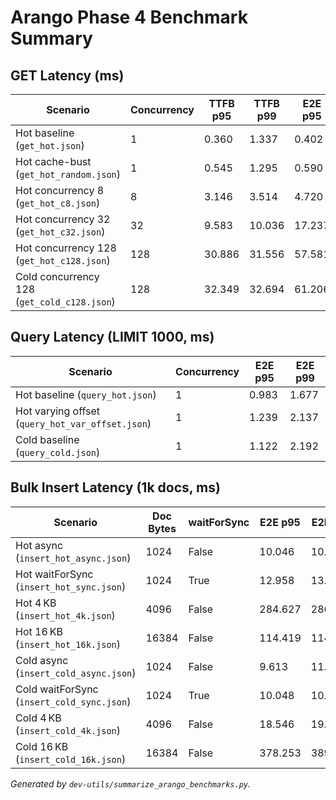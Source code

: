 # Arango Phase 4 Benchmark Summary

## GET Latency (ms)
| Scenario | Concurrency | TTFB p95 | TTFB p99 | E2E p95 | E2E p99 |
|----------|-------------|----------|----------|---------|---------|
| Hot baseline (`get_hot.json`) | 1 | 0.360 | 1.337 | 0.402 | 1.409 |
| Hot cache-bust (`get_hot_random.json`) | 1 | 0.545 | 1.295 | 0.590 | 1.403 |
| Hot concurrency 8 (`get_hot_c8.json`) | 8 | 3.146 | 3.514 | 4.720 | 5.033 |
| Hot concurrency 32 (`get_hot_c32.json`) | 32 | 9.583 | 10.036 | 17.237 | 17.717 |
| Hot concurrency 128 (`get_hot_c128.json`) | 128 | 30.886 | 31.556 | 57.581 | 58.080 |
| Cold concurrency 128 (`get_cold_c128.json`) | 128 | 32.349 | 32.694 | 61.206 | 62.886 |

## Query Latency (LIMIT 1000, ms)
| Scenario | Concurrency | E2E p95 | E2E p99 |
|----------|-------------|---------|---------|
| Hot baseline (`query_hot.json`) | 1 | 0.983 | 1.677 |
| Hot varying offset (`query_hot_var_offset.json`) | 1 | 1.239 | 2.137 |
| Cold baseline (`query_cold.json`) | 1 | 1.122 | 2.192 |

## Bulk Insert Latency (1k docs, ms)
| Scenario | Doc Bytes | waitForSync | E2E p95 | E2E p99 |
|----------|-----------|-------------|---------|---------|
| Hot async (`insert_hot_async.json`) | 1024 | False | 10.046 | 10.102 |
| Hot waitForSync (`insert_hot_sync.json`) | 1024 | True | 12.958 | 13.161 |
| Hot 4 KB (`insert_hot_4k.json`) | 4096 | False | 284.627 | 286.452 |
| Hot 16 KB (`insert_hot_16k.json`) | 16384 | False | 114.419 | 114.640 |
| Cold async (`insert_cold_async.json`) | 1024 | False | 9.613 | 11.024 |
| Cold waitForSync (`insert_cold_sync.json`) | 1024 | True | 10.048 | 10.321 |
| Cold 4 KB (`insert_cold_4k.json`) | 4096 | False | 18.546 | 19.614 |
| Cold 16 KB (`insert_cold_16k.json`) | 16384 | False | 378.253 | 389.030 |

_Generated by `dev-utils/summarize_arango_benchmarks.py`._
